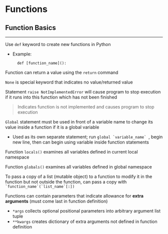 # Functions

## Function Basics

---

Use `def` keyword to create new functions in Python

- Example:

        def [function_name]():

Function can return a value using the `return` command

`None` is special keyword that indicates no value/returned value

Statement `raise NotImplementedError` will cause program to stop execution if it runs into this function which has not been finished

> Indicates function is not implemented and causes program to stop execution

`Global` statement must be used in front of a variable name to change its value inside a function if it is a global variable

- Used as its own separate statement; run ``global `variable_name` ``, begin new line, then can begin using variable inside function statements

Function `locals()` examines all variables defined in current local namespace

Function `globals()` examines all variables defined in global namespace

To pass a copy of a list (mutable object) to a function to modify it in the function but not outside the function, can pass a copy with `` `function_name`(`list_name`[:])``

Functions can contain parameters that indicate allowance for **extra arguments** (must come last in function definition)

- `*args` collects optional positional parameters into arbitrary argument list tuple
- `**kwargs` creates dictionary of extra arguments not defined in function definition
